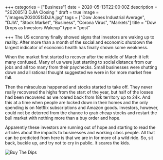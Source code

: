 +++
categories = ["Business"]
date = 2020-05-13T22:00:00Z
description = "20200513 DJIA Closing "
draft = true
image = "/images/20200513DJIA.jpg"
tags = ["Dow Jones Industrial Average", "DJIA", "Stock Market", "Business", "Corona Virus", "Markets"]
title = "Dow Drops as Investors Wakeup"
type = "post"

+++
The US economy finally showed signs that investors are waking up to reality.  After more than a month of the social and economic shutdown the largest indicator of economic health has finally shown some weakness.

When the market first started to recover after the middle of March it left many confused.  Many of us were just starting to social distance from our jobs and all too many from their paychecks.  Small businesses were shutting down and all rational thought suggested we were in for more market free fall.

Then the miraculous happened and stocks started to take off.  They never really recovered the highs from the start of the year, but half of the losses had been recovered as we roared back from 18k territory up to 24k.  And this at a time when people are locked down in their homes and the only spending is on Netflix subscriptions and Amazon goods.  Investors, however, could not be deterred from the chance to grab cheap stocks and restart the bull market with nothing more than a buy order and hope.

Apparently these investors are running out of hope and starting to read the articles about the impacts to businesses and working class people.  All that can be predicted from here is that we are in for more of a wild ride.  So, sit back, buckle up, and try not to cry in public.  It scares the kids.

![Buy The Dips](/images/20200513_BuyingTheDips.jpg)